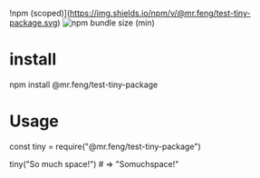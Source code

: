 !npm (scoped)](https://img.shields.io/npm/v/@mr.feng/test-tiny-package.svg)
![npm bundle size (min)](https://img.shields.io/github/languages/code-size/shjyf/test-tiny-package.svg)

# install
npm install @mr.feng/test-tiny-package

# Usage
const tiny = require("@mr.feng/test-tiny-package")

tiny("So much space!") # => "Somuchspace!"